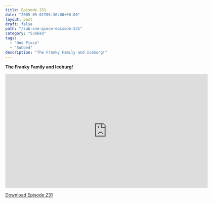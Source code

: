 ```yaml
---
title: Episode 231
date: "2005-05-01T05:30:00+00:00"
layout: post
draft: false
path: "/sub-one-piece-episode-231"
category: "Subbed"
tags:
  - "One Piece"
  - "Subbed"
description: "The Franky Family and Iceburg!"
---
```


**The Franky Family and Iceburg!**

<iframe width="640" height="360" src="https://www.rapidvideo.com/e/FXQH0CR7XQ" frameborder="0" marginwidth=0 marginheight=0 scrolling=no allowfullscreen></iframe>

<a href="http://ouo.io/qs/eCodkFEQ?s=https://rapidvid.to/d/https://www.rapidvideo.com/e/FXQH0CR7XQ">Download Episode 231</a>
